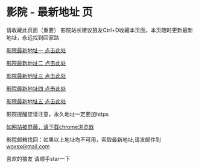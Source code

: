 # 影院 - 最新地址 页

请收藏此页面（重要）
影院站长建议狼友Ctrl+D收藏本页面，本页随时更新最新地址，永远找到回家路

[影院最新地址一 点击此处](https://bj5gqy.com/) 

[影院最新地址二 点击此处](https://gu5gnu.com/) 

[影院最新地址三 点击此处](https://sd5grz.com/) 

[影院最新地址四 点击此处](https://gu5gnu.com/) 

[影院最新地址五 点击此处](https://bj5gqy.com/) 

影院提醒您请注意，永久地址一定要加https

[如网站被屏蔽，请下载chrome浏览器](https://8xe23.com/chrome_93.0.4577.82.apk) 

影院邮箱找回：如果以上地址均不可用，索取最新地址,请发邮件到 woxsx@mail.com

喜欢的狼友 请顺手star一下

